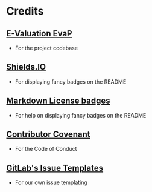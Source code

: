 
# Credits

## [E-Valuation EvaP](https://github.com/e-valuation/EvaP/)
- For the project codebase

## [Shields.IO](https://shields.io/)
- For displaying fancy badges on the README

## [Markdown License badges](https://gist.github.com/lukas-h/2a5d00690736b4c3a7ba)
- For help on displaying fancy badges on the README

## [Contributor Covenant](https://www.contributor-covenant.org/)
- For the Code of Conduct

## [GitLab's Issue Templates](https://gitlab.com/gitlab-org/gitlab/-/tree/master/.gitlab/issue_templates)
- For our own issue templating
